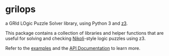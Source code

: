 # grilops

a GRId LOgic Puzzle Solver library, using Python 3 and
[z3](https://github.com/Z3Prover/z3).

This package contains a collection of libraries and helper functions that are
useful for solving and checking
[Nikoli](https://en.wikipedia.org/wiki/Nikoli_(publisher))-style logic puzzles
using z3.

Refer to the
[examples](https://github.com/obijywk/grilops/tree/master/examples) and the
[API Documentation](https://obijywk.github.io/grilops/) to learn more.
